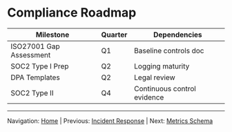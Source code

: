 # Compliance Roadmap

| Milestone | Quarter | Dependencies |
|-----------|---------|--------------|
| ISO27001 Gap Assessment | Q1 | Baseline controls doc |
| SOC2 Type I Prep | Q2 | Logging maturity |
| DPA Templates | Q2 | Legal review |
| SOC2 Type II | Q4 | Continuous control evidence |

---
Navigation: [Home](home.md) | Previous: [Incident Response](incident_response.md) | Next: [Metrics Schema](metrics_schema.md)
